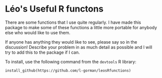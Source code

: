 # Léo's Useful R functons

There are some functions that I use quite regularly. I have made this package to make some of these functions a little more portable for anybody else who would like to use them.

If anyone has anything they would like to see, please say so in the discussion! Describe your problem in as much detail as possible and I will try to add this to the package if I can.

To install, use the following command from the `devtools` R library:

`install_github(https://github.com/l-gorman/leosRfunctions)`
